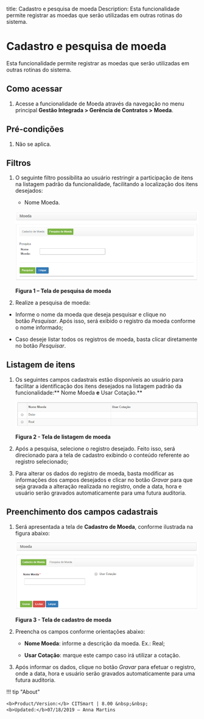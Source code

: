 title: Cadastro e pesquisa de moeda
Description: Esta funcionalidade permite registrar as moedas que serão
utilizadas em outras rotinas do sistema.

# Cadastro e pesquisa de moeda

Esta funcionalidade permite registrar as moedas que serão utilizadas em outras
rotinas do sistema.

Como acessar
-----------

1.  Acesse a funcionalidade de Moeda através da navegação no menu
    principal **Gestão Integrada > Gerência de Contratos > Moeda**.

Pré-condições
------------

1.  Não se aplica.

Filtros
------

1.  O seguinte filtro possibilita ao usuário restringir a participação de itens
    na listagem padrão da funcionalidade, facilitando a localização dos itens
    desejados:

    -   Nome Moeda.

    ![Criar](images/moeda-1.png)
    
    **Figura 1 – Tela de pesquisa de moeda**

1.  Realize a pesquisa de moeda:

-   Informe o nome da moeda que deseja pesquisar e clique no botão *Pesquisar*.
    Após isso, será exibido o registro da moeda conforme o nome informado;

-   Caso deseje listar todos os registros de moeda, basta clicar diretamente no
    botão *Pesquisar*.

Listagem de itens
----------------

1.  Os seguintes campos cadastrais estão disponíveis ao usuário para facilitar a
    identificação dos itens desejados na listagem padrão da
    funcionalidade:** Nome Moeda **e** Usar Cotação.**

    ![Criar](images/moeda-2.png)
    
    **Figura 2 - Tela de listagem de moeda**

1.  Após a pesquisa, selecione o registro desejado. Feito isso, será direcionado
    para a tela de cadastro exibindo o conteúdo referente ao registro
    selecionado;

2.  Para alterar os dados do registro de moeda, basta modificar as informações
    dos campos desejados e clicar no botão *Gravar* para que seja gravada a
    alteração realizada no registro, onde a data, hora e usuário serão gravados
    automaticamente para uma futura auditoria.

Preenchimento dos campos cadastrais
---------------------------------

1.  Será apresentada a tela de **Cadastro de Moeda**, conforme ilustrada na
    figura abaixo:

    ![Criar](images/moeda-3.png)
    
    **Figura 3 - Tela de cadastro de moeda**

1.  Preencha os campos conforme orientações abaixo:

    -   **Nome Moeda**: informe a descrição da moeda. Ex.: Real;

    -   **Usar Cotação**: marque este campo caso irá utilizar a cotação.

1.  Após informar os dados, clique no botão *Gravar* para efetuar o registro,
    onde a data, hora e usuário serão gravados automaticamente para uma futura
    auditoria.


!!! tip "About"

    <b>Product/Version:</b> CITSmart | 8.00 &nbsp;&nbsp;
    <b>Updated:</b>07/18/2019 – Anna Martins
